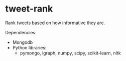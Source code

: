 # tweet-rank
Rank tweets based on how informative they are.

Dependencies:
- Mongodb
- Python libraries:
  - pymongo, igraph, numpy, scipy, scikit-learn, nltk
